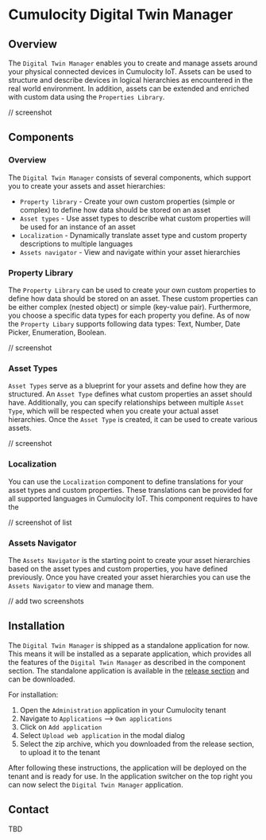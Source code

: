 # Cumulocity Digital Twin Manager

## Overview

The `Digital Twin Manager` enables you to create and manage assets around your physical connected devices in Cumulocity IoT. Assets can be used to structure and describe devices in logical hierarchies as encountered in the real world environment. In addition, assets can be extended and enriched with custom data using the `Properties Library`.

// screenshot

## Components

### Overview

The `Digital Twin Manager` consists of several components, which support you to create your assets and asset hierarchies:

* `Property library` - Create your own custom properties (simple or complex) to define how data should be stored on an asset
* `Asset types` - Use asset types to describe what custom properties will be used for an instance of an asset
* `Localization` - Dynamically translate asset type and custom property descriptions to multiple languages
* `Assets navigator` - View and navigate within your asset hierarchies

### Property Library

The `Property Library` can be used to create your own custom properties to define how data should be stored on an asset. These custom properties can be either complex (nested object) or simple (key-value pair). Furthermore, you choose a specific data types for each property you define. As of now the `Property Libary` supports following data types: Text, Number, Date Picker, Enumeration, Boolean.

// screenshot

### Asset Types

`Asset Types` serve as a blueprint for your assets and define how they are structured. An `Asset Type` defines what custom properties an asset should have. Additionally, you can specify relationships between multiple `Asset Type`, which will be respected when you create your actual asset hierarchies. Once the `Asset Type` is created, it can be used to create various assets.

// screenshot

### Localization

You can use the `Localization` component to define translations for your asset types and custom properties. These translations can be provided for all supported languages in Cumulocity IoT. This component requires to have the 

// screenshot of list

### Assets Navigator

The `Assets Navigator` is the starting point to create your asset hierarchies based on the asset types and custom properties, you have defined previously. Once you have created your asset hierarchies you can use the `Assets Navigator` to view and manage them. 

// add two screenshots

## Installation

The `Digital Twin Manager` is shipped as a standalone application for now. This means it will be installed as a separate application, which provides all the features of the `Digital Twin Manager` as described in the component section. The standalone application is available in the [release section](https://github.com/SoftwareAG/cumulocity-digital-twin-manager/releases) and can be downloaded.

For installation:

1. Open the `Administration` application in your Cumulocity tenant
2. Navigate to `Applications` --> `Own applications`
3. Click on `Add application`
4. Select `Upload web application` in the modal dialog
5. Select the zip archive, which you downloaded from the release section, to upload it to the tenant

After following these instructions, the application will be deployed on the tenant and is ready for use. In the application switcher on the top right you can now select the `Digital Twin Manager` application.

## Contact

TBD